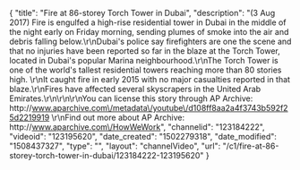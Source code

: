 {
    "title": "Fire at 86-storey Torch Tower in Dubai",
    "description": "(3 Aug 2017) Fire is engulfed a high-rise residential tower in Dubai in the middle of the night early on Friday morning, sending plumes of smoke into the air and debris falling below.\r\nDubai's police say firefighters are one the scene and that no injuries have been reported so far in the blaze at the Torch Tower, located in Dubai's popular Marina neighbourhood.\r\nThe Torch Tower is one of the world's tallest residential towers reaching more than 80 stories high. \r\nIt caught fire in early 2015 with no major casualties reported in that blaze.\r\nFires have affected several skyscrapers in the United Arab Emirates.\r\n\r\n\r\nYou can license this story through AP Archive: http:\/\/www.aparchive.com\/metadata\/youtube\/d108ff8aa2a4f3743b592f25d2219919 \r\nFind out more about AP Archive: http:\/\/www.aparchive.com\/HowWeWork",
    "channelid": "123184222",
    "videoid": "123195620",
    "date_created": "1502279318",
    "date_modified": "1508437327",
    "type": "",
    "layout": "channelVideo",
    "url": "\/c1\/fire-at-86-storey-torch-tower-in-dubai\/123184222-123195620"
}